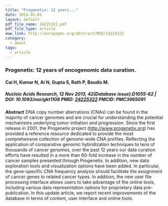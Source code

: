 ```yaml
---
title: "Progenetix: 12 years..."
date: 2014-01-01
layout: default
pdf_file_name: 24225322.pdf
pdf_file_type: article
www_link: http://europepmc.org/abstract/MED/24225322
category:
  - about
tags:
  - article
---
```


### Progenetix: 12 years of oncogenomic data curation.
#### Cai H, Kumar N, Ai N, Gupta S, Rath P, Baudis M.
##### Nucleic Acids Research, 12 Nov 2013, 42(Database issue):D1055-62 | DOI: 10.1093/nar/gkt1108 PMID: [24225322](https://pubmed.ncbi.nlm.nih.gov/24225322) PMCID: PMC3965091

**Abstract** DNA copy number aberrations (CNAs) can be found in the majority of cancer genomes and are crucial for understanding the potential mechanisms underlying tumor initiation and progression. Since the first release in 2001, the Progenetix project (http://www.progenetix.org) has provided a reference resource dedicated to provide the most comprehensive collection of genome-wide CNA profiles. Reflecting the application of comparative genomic hybridization techniques to tens of thousands of cancer genomes, over the past 12 years our data curation efforts have resulted in a more than 60-fold increase in the number of cancer samples presented through Progenetix. In addition, new data exploration tools and visualization options have been added. In particular, the gene-specific CNA frequency analysis should facilitate the assignment of cancer genes to related cancer types. In addition, the new user file processing interface allows users to take advantage of the online tools, including various data representation options for proprietary data pre-publication. In this update article, we report recent improvements of the database in terms of content, user interface and online tools.


